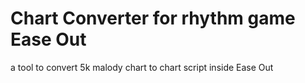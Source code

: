 # Chart Converter for rhythm game Ease Out
 a tool to convert 5k malody chart to chart script inside Ease Out
